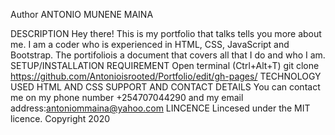 Author
ANTONIO MUNENE MAINA

DESCRIPTION
Hey there!
This is my portfolio that talks tells you more about me.
I am a coder who is experienced in HTML, CSS, JavaScript and Bootstrap. The portifoliois a document that covers all that I do and who I am.
SETUP/INSTALLATION REQUIREMENT
Open terminal (Ctrl+Alt+T) git clone https://github.com/Antonioisrooted/Portfolio/edit/gh-pages/ 
TECHNOLOGY USED
HTML AND CSS
SUPPORT AND CONTACT DETAILS
You can contact me on my phone number +254707044290 and my email address:antoniommaina@yahoo.com
LINCENCE
Lincesed under the MIT licence. Copyright 2020
